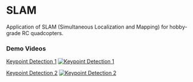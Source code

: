# SLAM
Application of SLAM (Simultaneous Localization and Mapping) for hobby-grade RC quadcopters.




### Demo Videos

[Keypoint Detection 1](https://youtu.be/dX_hPrdtNns)
[![Keypoint Detection 1](https://img.youtube.com/vi/dX_hPrdtNns/0.jpg)](https://www.youtube.com/watch?v=dX_hPrdtNns)

[Keypoint Detection 2](https://youtu.be/fKgd0kZezQM)
[![Keypoint Detection 2](https://img.youtube.com/vi/fKgd0kZezQM/0.jpg)](https://www.youtube.com/watch?v=fKgd0kZezQM)
